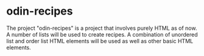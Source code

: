 # odin-recipes

The project "odin-recipes" is a project that involves purely HTML as of now. A number of lists will be used to create recipes. A combination of unordered list and order list HTML elements will be used as well as other basic HTML elements.